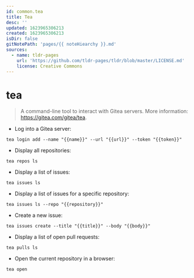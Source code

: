 ```yaml
---
id: common.tea
title: Tea
desc: ''
updated: 1623965306213
created: 1623965306213
isDir: false
gitNotePath: 'pages/{{ noteHiearchy }}.md'
sources:
  - name: tldr-pages
    url: 'https://github.com/tldr-pages/tldr/blob/master/LICENSE.md'
    license: Creative Commons
---
```

# tea

> A command-line tool to interact with Gitea servers.
> More information: <https://gitea.com/gitea/tea>.

- Log into a Gitea server:

`tea login add --name "{{name}}" --url "{{url}}" --token "{{token}}"`

- Display all repositories:

`tea repos ls`

- Display a list of issues:

`tea issues ls`

- Display a list of issues for a specific repository:

`tea issues ls --repo "{{repository}}"`

- Create a new issue:

`tea issues create --title "{{title}}" --body "{{body}}"`

- Display a list of open pull requests:

`tea pulls ls`

- Open the current repository in a browser:

`tea open`

